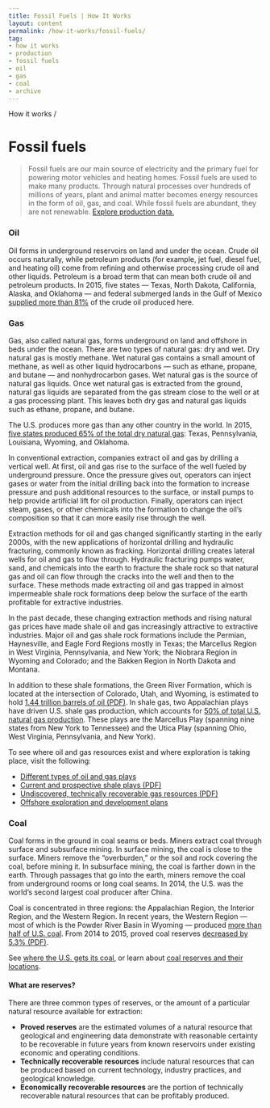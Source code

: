 ```yaml
---
title: Fossil Fuels | How It Works
layout: content
permalink: /how-it-works/fossil-fuels/
tag:
- how it works
- production
- fossil fuels
- oil
- gas
- coal
- archive
---
```


<custom-link to="/how-it-works/" className="breadcrumb link-charlie">How it works</custom-link> /
# Fossil fuels

<archive-banner></archive-banner>

> Fossil fuels are our main source of electricity and the primary fuel for powering motor vehicles and heating homes. Fossil fuels are used to make many products. Through natural processes over hundreds of millions of years, plant and animal matter becomes energy resources in the form of oil, gas, and coal. While fossil fuels are abundant, they are not renewable. [Explore production data.](/explore/#production)

### Oil

Oil forms in underground reservoirs on land and under the ocean. Crude oil occurs naturally, while petroleum products (for example, jet fuel, diesel fuel, and heating oil) come from refining and otherwise processing crude oil and other liquids. Petroleum is a broad term that can mean both crude oil and <glossary-term>petroleum products</glossary-term>. In 2015, five states — Texas, North Dakota, California, Alaska, and Oklahoma — and federal submerged lands in the Gulf of Mexico [supplied more than 81%](http://www.eia.gov/petroleum/supply/annual/volume1/) of the <glossary-term>crude oil</glossary-term> produced here.

### Gas

Gas, also called natural gas, forms underground on land and offshore in beds under the ocean. There are two types of natural gas: dry and wet. Dry natural gas is mostly methane. Wet natural gas contains a small amount of methane, as well as other liquid hydrocarbons — such as ethane, propane, and butane — and nonhydrocarbon gases. Wet natural gas is the source of natural gas liquids. Once wet natural gas is extracted from the ground, natural gas liquids are separated from the gas stream close to the well or at a gas processing plant. This leaves both dry gas and natural gas liquids such as ethane, propane, and butane.

The U.S. produces more gas than any other country in the world. In 2015, [five states produced 65% of the total dry natural gas](http://www.eia.gov/naturalgas/annual/): Texas, Pennsylvania, Louisiana, Wyoming, and Oklahoma.

In conventional extraction, companies extract oil and gas by drilling a vertical well. At first, oil and gas rise to the surface of the well fueled by underground pressure. Once the pressure gives out, operators can inject gases or water from the initial drilling back into the formation to increase pressure and push additional resources to the surface, or install pumps to help provide artificial lift for oil production. Finally, operators can inject steam, gases, or other chemicals into the formation to change the oil’s composition so that it can more easily rise through the well.

Extraction methods for oil and gas changed significantly starting in the early 2000s, with the new applications of horizontal drilling and hydraulic fracturing, commonly known as fracking. Horizontal drilling creates lateral wells for oil and gas to flow through. Hydraulic fracturing pumps water, sand, and chemicals into the earth to fracture the shale rock so that natural gas and oil can flow through the cracks into the well and then to the surface. These methods made extracting oil and gas trapped in almost impermeable shale rock formations deep below the surface of the earth profitable for extractive industries.

In the past decade, these changing extraction methods and rising natural gas prices have made shale oil and gas increasingly attractive to extractive industries. Major oil and gas shale rock formations include the Permian, Haynesville, and Eagle Ford Regions mostly in Texas; the Marcellus Region in West Virginia, Pennsylvania, and New York; the Niobrara Region in Wyoming and Colorado; and the Bakken Region in North Dakota and Montana.

In addition to these shale formations, the Green River Formation, which is located at the intersection of Colorado, Utah, and Wyoming, is estimated to hold [1.44 trillion barrels of oil (PDF)](http://pubs.usgs.gov/fs/2011/3063/pdf/FS11-3063.pdf). In shale gas, two Appalachian <glossary-term termKey="play">plays</glossary-term> have driven U.S. shale gas production, which accounts for [50% of total U.S. natural gas production](http://www.eia.gov/todayinenergy/detail.php?id=27612). These plays are the Marcellus Play (spanning nine states from New York to Tennessee) and the Utica Play (spanning Ohio, West Virginia, Pennsylvania, and New York).

To see where oil and gas resources exist and where exploration is taking place, visit the following:

* [Different types of oil and gas plays](http://energy.usgs.gov/OilGas/AssessmentsData/NationalOilGasAssessment.aspx#.VlMX5BCrSV7)
* [Current and prospective shale plays (PDF)](http://www.eia.gov/oil_gas/rpd/shale_gas.pdf)
* [Undiscovered, technically recoverable gas resources (PDF)](http://certmapper.cr.usgs.gov/data/noga00/natl/graphic/2013/total_mean_gas_2013.pdf)
* [Offshore exploration and development plans](https://www.boem.gov/Status-of-Gulf-of-Mexico-Plans/)


### Coal

Coal forms in the ground in coal seams or beds. Miners extract coal through surface and subsurface mining. In surface mining, the coal is close to the surface. Miners remove the “overburden,” or the soil and rock covering the coal, before mining it. In subsurface mining, the coal is farther down in the earth. Through passages that go into the earth, miners remove the coal from underground rooms or long coal seams. In 2014, the U.S. was the world’s second largest coal producer after China.

Coal is concentrated in three regions: the Appalachian Region, the Interior Region, and the Western Region. In recent years, the Western Region — most of which is the Powder River Basin in Wyoming — produced [more than half of U.S. coal](http://www.eia.gov/Energyexplained/index.cfm?page=coal_where). From 2014 to 2015, proved coal reserves [decreased by 5.3% (PDF)](http://www.eia.gov/coal/annual/pdf/table14.pdf).

See [where the U.S. gets its coal](http://www.eia.gov/Energyexplained/index.cfm?page=coal_where), or learn about [coal reserves and their locations](http://www.eia.gov/coal/reserves/).

#### What are reserves?

There are three common types of reserves, or the amount of a particular natural resource available for extraction:

* **Proved reserves** are the estimated volumes of a natural resource that geological and engineering data demonstrate with reasonable certainty to be recoverable in future years from known reservoirs under existing economic and operating conditions.
* **Technically recoverable resources** include natural resources that can be produced based on current technology, industry practices, and geological knowledge.
* **Economically recoverable resources** are the portion of technically recoverable natural resources that can be profitably produced.
